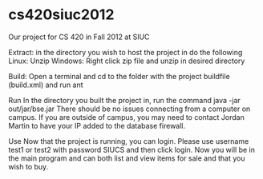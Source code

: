 cs420siuc2012
=============

Our project for CS 420 in Fall 2012 at SIUC

Extract: in the directory you wish to host the project in do the following
  Linux: 
    Unzip <filename>
  Windows:
    Right click zip file and unzip in desired directory

Build:
    Open a terminal and cd to the folder with the project buildfile (build.xml) and run ant

Run
    In the directory you built the project in, run the command java -jar out/jar/bse.jar
    There should be no issues connecting from a computer on campus.  If you are outside of campus, you may need to contact 
    Jordan Martin to have your IP added to the database firewall.

Use
    Now that the project is running, you can login.  Please use username test1 or test2 with password SIUCS and then click 
    login.  Now you will be in the main program and can both list and view items for sale and that you wish to buy.
    